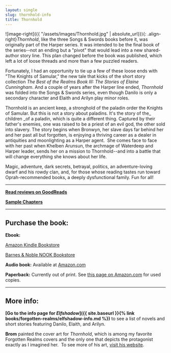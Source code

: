 ```yaml
---
layout: single
slug: thornhold-info
title: Thornhold
---
```


![image-right]({{ "/assets/images/Thornhold.jpg" | absolute_url}}){: .align-right}_Thornhold_, like the three Songs & Swords books before it, was originally part of the Harper series. It was intended to be the final book of the series--not an ending but a "pivot" that would lead into a new shared-author story line. This plan changed before the book was published, which left a lot of loose threads and more than a few puzzled readers.

Fortunately, I had an opportunity to tie up a few of these loose ends with "The Knights of Samular," the new tale that kicks of the short story collection _The Best of the Realms Book III: The Stories of Elaine Cunningham_. And a couple of years after the Harper line ended, _Thornhold_ was folded into the Songs & Swords series, even though Danilo is only a secondary character and Elaith and Arilyn play minor roles.

Thornhold is an ancient keep, a stronghold of the paladin order the Knights of Samular. But this is not a story about paladins. It's the story of the_ children _of a paladin, which is quite a different thing. Captured by their father's enemies, one was raised to be a priest of an evil god, the other sold into slavery. The story begins when Bronwyn, her slave days far behind her and her past all but forgotten, is enjoying a thriving career as a dealer in antiquities and moonlighting as a Harper agent.  She comes face to face with her past when Khelben Arunsun, the archmage of Waterdeep and Harper leader, sends her on a mission to Thornhold--and into a battle that will change everything she knows about her life.

Magic, adventure, dark secrets, betrayal, politics, an adventure-loving dwarf and his rowdy clan, and, for those whose reading tastes run toward Oprah-recommended books, a deeply dysfunctional family. Fun for all!

***

**[Read reviews on GoodReads](http://www.goodreads.com/book/show/19858.Thornhold)**

**[Sample Chapters](http://books.google.com/books?id=Q59PG9FEw_cC&printsec=frontcover&source=gbs_ge_summary_r&cad=0#v=onepage&q&f=false)**

***

## Purchase the book:

**Ebook:**

[Amazon Kindle Bookstore](http://www.amazon.com/gp/product/B005UFN4RQ/ref=pd_lpo_k2_dp_sr_1?pf_rd_p=486539851&pf_rd_s=lpo-top-stripe-1&pf_rd_t=201&pf_rd_i=B008FDJP78&pf_rd_m=ATVPDKIKX0DER&pf_rd_r=1JSP6X7HEDZDRS8V5N23)

[Barnes & Noble NOOK Bookstore](http://www.barnesandnoble.com/w/forgotten-realms-elaine-cunningham/1103164952?ean=9780786961924)

**Audio book:** Available at [Amazon.com](http://www.amazon.com/Thornhold-Forgotten-Realms-Songs-Swords/dp/B00B9P344E/ref=sr_1_16?s=digital-text&ie=UTF8&qid=1360071941&sr=1-16&keywords=elaine+cunningham)

**Paperback:** Currently out of print. See [this page on Amazon.com](http://www.amazon.com/THORNHOLD-Forgotten-Realms-The-Harpers/dp/0786911778/ref=tmm_mmp_title_0) for used copies.

***

## More info:

**[Go to the info page for _Elfshadow_]({{ site.baseurl }}{% link books/forgotten-realms/elfshadow-info.md %})** to see a list of novels and short stories featuring Danilo, Elaith, and Arilyn.

**Brom** painted the cover art for _Thornhold_, which is among my favorite Forgotten Realms covers and the only one that depicts the protagonist exactly as I imagined her.  To see more of his art, [visit his website](http://www.bromart.com).
